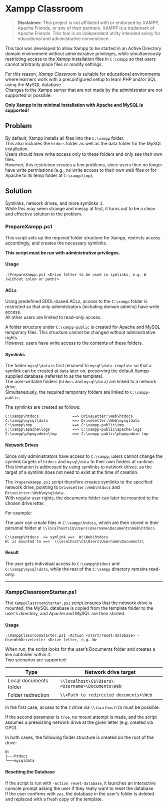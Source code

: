 # Xampp Classroom

> **Disclaimer:** This project is not affiliated with or endorsed by XAMPP, Apache Friends, or any of their partners. XAMPP is a trademark of Apache Friends. This tool is an independent utility intended solely for educational and administrative convenience.

This tool was developed to allow Xampp to be started in an Active Directory domain environment without administrative privileges, while simultaneously restricting access to the Xampp installation files in `C:\xampp` so that users cannot arbitrarily place files or modify settings.

For this reason, *Xampp Classroom* is suitable for educational environments where learners work with a preconfigured setup to learn PHP and/or SQL using the MySQL database.  
Changes to the Xampp server that are not made by the administrator are not supported or possible.

**Only Xampp in its minimal installation with Apache and MySQL is supported!**

## Problem

By default, Xampp installs all files into the `C:\xampp` folder.  
This also includes the `htdocs` folder as well as the data folder for the MySQL installation.  
Users should have write access only to these folders and only see their own files.  
However, this restriction creates a few problems, since users then no longer have write permissions (e.g., no write access to their own web files or for Apache to its temp folder at `C:\xampp\tmp`).

## Solution

Symlinks, network drives, and more symlinks :).  
While this may seem strange and messy at first, it turns out to be a clean and effective solution to the problem.

### PrepareXampp.ps1

This script sets up the required folder structure for Xampp, restricts access accordingly, and creates the necessary symlinks.

**This script must be run with administrative privileges.**

#### Usage

```
.\PrepareXampp.ps1 <Drive letter to be used in symlinks, e.g. W (without colon or path)>
```

#### ACLs

Using predefined SDDL-based ACLs, access to the `C:\xampp` folder is restricted so that only administrators (including domain admins) have write access.  
All other users are limited to read-only access.

A folder structure under `C:\xampp-public` is created for Apache and MySQL temporary files. This structure cannot be changed without administrative rights.  
However, users have write access to the contents of these folders.

#### Symlinks

The folder `mysql\data` is first renamed to `mysql\data-template` so that a symlink can be created at `data` later on, preserving the default Xampp-supplied database (referred to as the template).  
The user-writable folders (`htdocs` and `mysql\data`) are linked to a network drive.  
Simultaneously, the required temporary folders are linked to `C:\xampp-public`.

The symlinks are created as follows:

```
C:\xampp\htdocs               ==> DriveLetter:\Web\htdocs  
C:\xampp\mysql\data           ==> DriveLetter:\Web\mysqldata  
C:\xampp\tmp                  ==> C:\xampp-public\tmp  
C:\xampp\apache\logs          ==> C:\xampp-public\apache-logs  
C:\xampp\phpmyadmin\tmp       ==> C:\xampp-public\phpmyadmin-tmp  
```

#### Network Drives

Since only administrators have access to `C:\xampp`, users cannot change the symlink targets of `htdocs` and `mysql/data` to their own folders at runtime.  
This limitation is addressed by using symlinks to network drives, as the target of a symlink does not need to exist at the time of creation.

The `PrepareXampp.ps1` script therefore creates symlinks to the specified network drive, pointing to `DriveLetter:\Web\htdocs` and `DriveLetter:\Web\mysqldata`.  
With regular user rights, the documents folder can later be mounted to the chosen drive letter.

For example:

The user can create files in `C:\xampp\htdocs`, which are then stored in their personal folder at `\\localhost\C$\Users\Username\Documents\Web\htdocs`.

```
C:\xampp\htdocs  == symlink ==>  W:\Web\htdocs  
W: is mounted to ==>  \\localhost\C$\Users\Username\Documents\
```

#### Result

The user gets individual access to `C:\xampp\htdocs` and `C:\xampp\mysql\data`, while the rest of the `C:\xampp` directory remains read-only.

---

### XamppClassroomStarter.ps1

The `XamppClassroomStarter.ps1` script ensures that the network drive is mounted, the MySQL database is copied from the template folder to the user's directory, and Apache and MySQL are then started.

#### Usage

```
.\XamppClassroomStarter.ps1 -Action <start/reset-database> -UserWebDriveLetter <Drive letter, e.g. W>
```

When run, the script looks for the user’s Documents folder and creates a `Web` subfolder within it.  
Two scenarios are supported:

| Type                  | Network drive target                          |
|-----------------------|-----------------------------------------------|
| Local documents folder | `\\localhost\C$\Users\<Username>\Documents\Web` |
| Folder redirection     | `\\<Path to redirected documents>\Web`         |

In the first case, access to the `C` drive via `\\localhost\C$` must be possible.

If the second parameter is `true`, no mount attempt is made, and the script assumes a preexisting network drive at the given letter (e.g. created via GPO).

In both cases, the following folder structure is created on the root of the drive:

```
W:
├───htdocs
└───mysqldata
```

#### Resetting the Database

If the script is run with `-Action reset-database`, it launches an interactive console prompt asking the user if they really want to reset the database.  
If the user confirms with `yes`, the database in the user's folder is deleted and replaced with a fresh copy of the template.